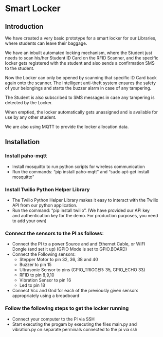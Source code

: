 # Smart Locker

## Introduction

We have created a very basic prototype for a smart locker for our Libraries, where students can leave their baggage.

We have an inbuilt automated locking mechanism, where the Student just needs to scan his/her Student ID Card on the RFID Scanner, and the specific locker gets registered with the student and also sends a confirmation SMS to the student.

Now the Locker can only be opened by scanning that specific ID Card back again onto the scanner. The Intelligent anti-theft system ensures the safety of your belongings and starts the buzzer alarm in case of any tampering.

The Student is also subscribed to SMS messages in case any tampering is detected by the Locker.

When emptied, the locker automatically gets unassigned and is available for use by any other student.

We are also using MQTT to provide the locker allocation data.

## Installation

### Install paho-mqtt

* Install mosquitto to run python scripts for wireless communication
* Run the commands: “pip install paho-mqtt” and “sudo apt-get install mosquitto”

### Install Twilio Python Helper Library

* The Twilio Python Helper Library makes it easy to interact with the Twilio API from our python application.
* Run the command: “pip install twilio”. (We have provided our API key and authentication key for the demo. For production purposes, you need to add your own)

### Connect the sensors to the PI as follows:

* Connect the PI to a power Source and and Ethernet Cable, or WIFI Dongle (and set it up) (GPIO Mode is set to GPIO.BOARD)
* Connect the Following sensors:
  * Stepper Motor to pin 32, 36, 38 and 40
  * Buzzer to pin 15
  * Ultrasonic Sensor to pins (GPIO_TRIGGER: 35, GPIO_ECHO 33)
  * RFID to pin 8,9,10
  * Vibration Sensor to pin 16
  * Led to pin 18
* Connect Vcc and Gnd for each of the previously given sensors appropriately using a breadboard

### Follow the following steps to get the locker running

* Connect your computer to the PI via SSH
* Start executing the progam by executing the files main.py and vibration.py on separate perminals connected to the pi via ssh

